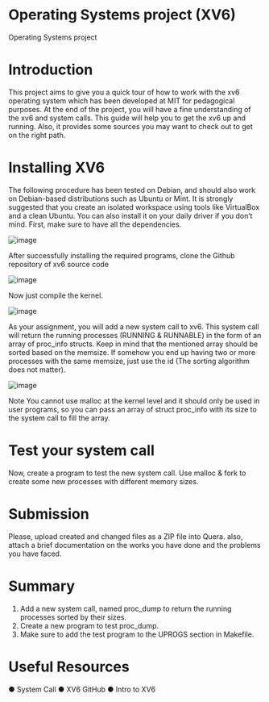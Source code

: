 # Operating Systems project (XV6)
Operating Systems project
# Introduction
This project aims to give you a quick tour of how to work with the xv6 operating
system which has been developed at MIT for pedagogical purposes.
At the end of the project, you will have a fine understanding of the xv6 and system
calls.
This guide will help you to get the xv6 up and running. Also, it provides some
sources you may want to check out to get on the right path.
# Installing XV6
The following procedure has been tested on Debian, and should also work on
Debian-based distributions such as Ubuntu or Mint. It is strongly suggested that
you create an isolated workspace using tools like VirtualBox and a clean Ubuntu.
You can also install it on your daily driver if you don’t mind.
First, make sure to have all the dependencies.

![image](https://user-images.githubusercontent.com/119484000/234564083-9496f77c-87ca-4223-b180-9f34113ea5ab.png)

After successfully installing the required programs, clone the Github repository of
xv6 source code

![image](https://user-images.githubusercontent.com/119484000/234564428-fd72dbf9-606f-4aad-bfc0-bdcea5db0da3.png)

Now just compile the kernel.

![image](https://user-images.githubusercontent.com/119484000/234564648-a153b74f-556a-4106-91ad-85a50f5a811b.png)

As your assignment, you will add a new system call to xv6. This system call will
return the running processes (RUNNING & RUNNABLE) in the form of an array of
proc_info structs.
Keep in mind that the mentioned array should be sorted based on the memsize. If
somehow you end up having two or more processes with the same memsize, just
use the id (The sorting algorithm does not matter).

![image](https://user-images.githubusercontent.com/119484000/234562705-a8953851-7c79-4c4c-8f7d-f21bc6b5c88e.png)

Note
You cannot use malloc at the kernel level and it should only be used in user
programs, so you can pass an array of struct proc_info with its size to the system
call to fill the array.
# Test your system call
Now, create a program to test the new system call. Use malloc & fork to create
some new processes with different memory sizes.
# Submission
Please, upload created and changed files as a ZIP file into Quera. also, attach a
brief documentation on the works you have done and the problems you have
faced.
# Summary
1. Add a new system call, named proc_dump to return the running processes
sorted by their sizes.
2. Create a new program to test proc_dump.
3. Make sure to add the test program to the UPROGS section in Makefile.
# Useful Resources
● System Call
● XV6 GitHub
● Intro to XV6
